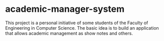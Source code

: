 academic-manager-system
=======================

This project is a personal initiative of some students of the Faculty of Engineering in Computer Science. The basic idea is to build an application that allows academic management as show notes and others.
